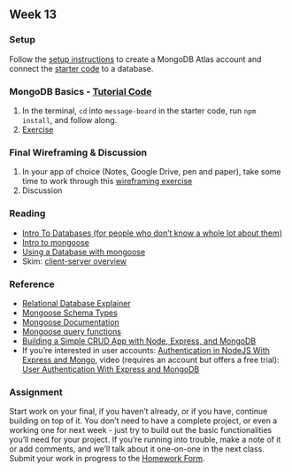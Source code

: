 ## Week 13

### Setup

Follow the [setup instructions](setup.md) to create a MongoDB Atlas account and connect the [starter code](https://drive.google.com/file/d/1xywAJ6qiWRfyPvcXC_HlGeQtahLpSOIZ/view?usp=sharing) to a database.

### MongoDB Basics - [Tutorial Code](https://drive.google.com/file/d/13zSvT9VDkpj-GOptiTrH0QMype2TRkOJ/view?usp=sharing)

1. In the terminal, `cd` into `message-board` in the starter code, run `npm install`, and follow along.
2. [Exercise](exercise_1.md)

### Final Wireframing & Discussion

1. In your app of choice (Notes, Google Drive, pen and paper), take some time to work through this [wireframing exercise](exercise_2.md)
2. Discussion


### Reading
- [Intro To Databases (for people who don’t know a whole lot about them)](https://medium.com/@rwilliams_bv/intro-to-databases-for-people-who-dont-know-a-whole-lot-about-them-a64ae9af712)
- [Intro to mongoose](https://www.freecodecamp.org/news/introduction-to-mongoose-for-mongodb-d2a7aa593c57/)
- [Using a Database with mongoose](https://developer.mozilla.org/en-US/docs/Learn/Server-side/Express_Nodejs/mongoose)
- Skim: [client-server overview](https://developer.mozilla.org/en-US/docs/Learn/Server-side/First_steps/Client-Server_overview)

### Reference
- [Relational Database Explainer](https://medium.com/lambdax/what-if-i-told-you-there-are-no-tables-in-relational-databases-13d31a2f9677#.gtwav0tad)
- [Mongoose Schema Types](https://kb.objectrocket.com/mongo-db/mongoose-schema-types-1418)
- [Mongoose Documentation](https://mongoosejs.com/docs/api.html)
- [Mongoose query functions](https://www.geeksforgeeks.org/mongoose-updatemany-function/?ref=lbp)
- [Building a Simple CRUD App with Node, Express, and MongoDB](https://zellwk.com/blog/crud-express-mongodb/)
- If you’re interested in user accounts: [Authentication in NodeJS With Express and Mongo](https://dev.to/dipakkr/implementing-authentication-in-nodejs-with-express-and-jwt-codelab-1-j5i#8-user-login), video (requires an account but offers a free trial): [User Authentication With Express and MongoDB](https://teamtreehouse.com/library/user-authentication-with-express-and-mongo)


### Assignment

Start work on your final, if you haven’t already, or if you have, continue building on top of it. You don’t need to have a complete project, or even a working one for next week - just try to build out the basic functionalities you’ll need for your project. If you’re running into trouble, make a note of it or add comments, and we’ll talk about it one-on-one in the next class. Submit your work in progress to the [Homework Form](https://forms.gle/DMcG64NvRdbSjsq57).
